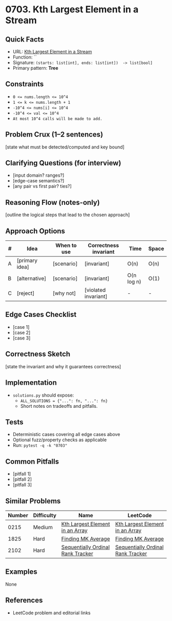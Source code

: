 # 0703. Kth Largest Element in a Stream

## Quick Facts

- URL: [Kth Largest Element in a Stream](https://leetcode.com/problems/kth-largest-element-in-a-stream/)
- Function: ``
- Signature: `(starts: list[int], ends: list[int])  -> list[bool]`
- Primary pattern: **Tree**

## Constraints

- `0 <= nums.length <= 10^4`
- `1 <= k <= nums.length + 1`
- `-10^4 <= nums[i] <= 10^4`
- `-10^4 <= val <= 10^4`
- `At most 10^4 calls will be made to add.`

## Problem Crux (1–2 sentences)

[state what must be detected/computed and key bound]

## Clarifying Questions (for interview)

- [input domain? ranges?]
- [edge-case semantics?]
- [any pair vs first pair? ties?]

## Reasoning Flow (notes-only)

[outline the logical steps that lead to the chosen approach]

## Approach Options

| # | Idea | When to use | Correctness invariant | Time | Space |
|---|------|-------------|-----------------------|------|-------|
| A | [primary idea] | [scenario] | [invariant] | O(n) | O(n) |
| B | [alternative] | [scenario] | [invariant] | O(n log n) | O(1) |
| C | [reject] | [why not] | [violated invariant] | - | - |

## Edge Cases Checklist

- [case 1]
- [case 2]
- [case 3]

## Correctness Sketch

[state the invariant and why it guarantees correctness]

## Implementation

- `solutions.py` should expose:
  - `ALL_SOLUTIONS = {"...": fn, "...": fn}`
  - Short notes on tradeoffs and pitfalls.

## Tests

- Deterministic cases covering all edge cases above
- Optional fuzz/property checks as applicable
- Run: `pytest -q -k "0703"`

## Common Pitfalls

- [pitfall 1]
- [pitfall 2]
- [pitfall 3]

## Similar Problems

| Number | Difficulty | Name | LeetCode |
|---|---|---|---|
| 0215 | Medium | [Kth Largest Element in an Array](../0215-kth-largest-element-in-an-array/readme.md) | [Kth Largest Element in an Array](https://leetcode.com/problems/kth-largest-element-in-an-array/) |
| 1825 | Hard | [Finding MK Average](../1825-finding-mk-average/readme.md) | [Finding MK Average](https://leetcode.com/problems/finding-mk-average/) |
| 2102 | Hard | [Sequentially Ordinal Rank Tracker](../2102-sequentially-ordinal-rank-tracker/readme.md) | [Sequentially Ordinal Rank Tracker](https://leetcode.com/problems/sequentially-ordinal-rank-tracker/) |

## Examples

None

## References

- LeetCode problem and editorial links
